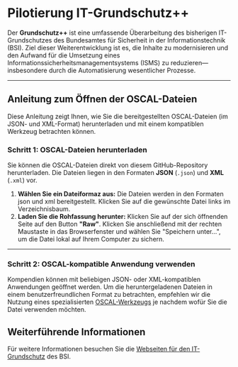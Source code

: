 # Pilotierung IT-Grundschutz++

Der **Grundschutz++** ist eine umfassende Überarbeitung des bisherigen IT-Grundschutzes des Bundesamtes für Sicherheit in der Informationstechnik (BSI). Ziel dieser Weiterentwicklung ist es, die Inhalte zu modernisieren und den Aufwand für die Umsetzung eines Informationssicherheitsmanagementsystems (ISMS) zu reduzieren—insbesondere durch die Automatisierung wesentlicher Prozesse. 

-----

## Anleitung zum Öffnen der OSCAL-Dateien 

Diese Anleitung zeigt Ihnen, wie Sie die bereitgestellten OSCAL-Dateien (im JSON- und XML-Format) herunterladen und mit einem kompatiblen Werkzeug betrachten können.

### Schritt 1: OSCAL-Dateien herunterladen

Sie können die OSCAL-Dateien direkt von diesem GitHub-Repository herunterladen. Die Dateien liegen in den Formaten **JSON** (`.json`) und **XML** (`.xml`) vor.

1.  **Wählen Sie ein Dateiformaz aus:** Die Dateien werden in den Formaten json und xml bereitgestellt. Klicken Sie auf die gewünschte Datei links im Verzeichnisbaum.
2.  **Laden Sie die Rohfassung herunter:** Klicken Sie auf der sich öffnenden Seite auf den Button **"Raw"**. Klicken Sie anschließend mit der rechten Maustaste in das Browserfenster und wählen Sie "Speichern unter...", um die Datei lokal auf Ihrem Computer zu sichern.

-----

### Schritt 2: OSCAL-kompatible Anwendung verwenden

Kompendien können mit beliebigen JSON- oder XML-kompatiblen Anwendungen geöffnet werden. Um die heruntergeladenen Dateien in einem benutzerfreundlichen Format zu betrachten, empfehlen wir die Nutzung eines spezialisierten [OSCAL-Werkzeugs](https://oscal.io/tools/#:~:text=OSCAL%20Viewer,Geoffrey%20Borough) je nachdem wofür Sie die Datei verwenden möchten.

## Weiterführende Informationen

Für weitere Informationen besuchen Sie die [Webseiten für den IT-Grundschutz](https://www.bsi.bund.de/DE/Themen/Unternehmen-und-Organisationen/Standards-und-Zertifizierung/IT-Grundschutz/it-grundschutz_node.html) des BSI.
